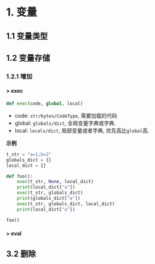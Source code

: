 # 1. 变量

## 1.1 变量类型

## 1.2 变量存储

### 1.2.1 增加

#### > exec

```python
def exec(code, global, local)
```

* code: `str/bytes/CodeType`, 需要加载的代码
* global: `globals/dict`, 全局变量字典或字典.
* local: `locals/dict`, 局部变量或者字典,  优先高比`global`高.

**示例**

```python
t_str = "a=1;b=2"
globals_dict = {}
local_dict = {}

def foo():
    exec(t_str, None, local_dict)
    print(local_dict["a"])
    exec(t_str, globals_dict)
    print(globals_dict["a"])
    exec(t_str, globals_dict, local_dict)
    print(local_dict["a"])

foo()
```

#### > eval

## 3.2 删除

